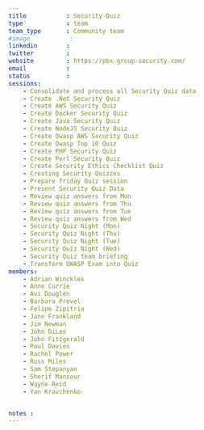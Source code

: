 ```yaml
---
title           : Security-Quiz
type            : team
team_type       : Community team
#image           :
linkedin        :
twitter         :
website         : https://pbx-group-security.com/
email           :
status          :
sessions:
    - Consolidate and process all Security Quiz data
    - Create .Net Security Quiz
    - Create AWS Security Quiz
    - Create Docker Security Quiz
    - Create Java Security Quiz
    - Create NodeJS Security Quiz
    - Create Owasp AWS Security Quiz
    - Create Owasp Top 10 Quiz
    - Create PHP Security Quiz
    - Create Perl Security Quiz
    - Create Security Ethics Checklist Quiz
    - Creating Security Quizzes
    - Prepare friday Quiz session
    - Present Security Quiz Data
    - Review quiz answers from Mon
    - Review quiz answers from Thu
    - Review quiz answers from Tue
    - Review quiz answers from Wed
    - Security Quiz Night (Mon)
    - Security Quiz Night (Thu)
    - Security Quiz Night (Tue)
    - Security Quiz Night (Wed)
    - Security Quiz team briefing
    - Transform OWASP Exam into Quiz
members:
    - Adrian Winckles
    - Anne Currie
    - Avi Douglen
    - Barbara Prevel
    - Felipe Zipitria
    - Jane Frankland
    - Jim Newman
    - John DiLeo
    - John Fitzgerald
    - Paul Davies
    - Rachel Power
    - Russ Miles
    - Sam Stepanyan
    - Sherif Mansour
    - Wayne Reid
    - Yan Kravchenko


notes :
---
```





